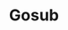 ---
codehost: https://github.com/https://github.com/gosub-io/gosub-engine
logohandle: gosubio
sort: gosub
title: Gosub
website: https://gosub.io/
---